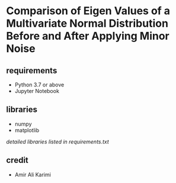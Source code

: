 # Comparison of Eigen Values of a Multivariate Normal Distribution Before and After Applying Minor Noise

## requirements

- Python 3.7 or above
- Jupyter Notebook

## libraries

- numpy
- matplotlib

*detailed libraries listed in requirements.txt*

## credit

- Amir Ali Karimi